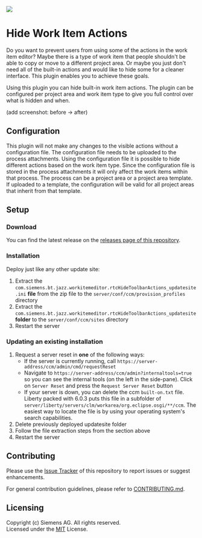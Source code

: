 ![](https://github.com/MartinBenninger/rtc-hide-toolbar-actions/workflows/npm%20build/badge.svg)

# Hide Work Item Actions
Do you want to prevent users from using some of the actions in the work item editor? Maybe there is a type of work item that people shouldn't be able to copy or move to a different project area. Or maybe you just don't need all of the built-in actions and would like to hide some for a cleaner interface. This plugin enables you to achieve these goals.

Using this plugin you can hide built-in work item actions. The plugin can be configured per project area and work item type to give you full control over what is hidden and when.

(add screenshot: before -> after)

## Configuration
This plugin will not make any changes to the visible actions without a configuration file. The configuration file needs to be uploaded to the process attachments. Using the configuration file it is possible to hide different actions based on the work item type. Since the configuration file is stored in the process attachments it will only affect the work items within that process. The process can be a project area or a project area template. If uploaded to a template, the configuration will be valid for all project areas that inherit from that template.



## Setup

### Download
You can find the latest release on the [releases page of this repository](https://github.com/MartinBenninger/rtc-hide-toolbar-actions/releases).

### Installation
Deploy just like any other update site:

1. Extract the `com.siemens.bt.jazz.workitemeditor.rtcHideToolbarActions_updatesite.ini` **file** from the zip file to the `server/conf/ccm/provision_profiles` directory
2. Extract the `com.siemens.bt.jazz.workitemeditor.rtcHideToolbarActions_updatesite` **folder** to the `server/conf/ccm/sites` directory
3. Restart the server

### Updating an existing installation
1. Request a server reset in **one** of the following ways:
    * If the server is currently running, call `https://server-address/ccm/admin/cmd/requestReset`
    * Navigate to `https://server-address/ccm/admin?internaltools=true` so you can see the internal tools (on the left in the side-pane). Click on `Server Reset` and press the `Request Server Reset` button
    * If your server is down, you can delete the ccm `built-on.txt` file. Liberty packed with 6.0.3 puts this file in a subfolder of `server/liberty/servers/clm/workarea/org.eclipse.osgi/**/ccm`. The easiest way to locate the file is by using your operating system's search capabilities.
2. Delete previously deployed updatesite folder
3. Follow the file extraction steps from the section above
4. Restart the server

## Contributing
Please use the [Issue Tracker](https://github.com/MartinBenninger/rtc-hide-toolbar-actions/issues) of this repository to report issues or suggest enhancements.

For general contribution guidelines, please refer to [CONTRIBUTING.md](https://github.com/jazz-community/welcome/blob/master/CONTRIBUTING.md).

## Licensing
Copyright (c) Siemens AG. All rights reserved.  
Licensed under the [MIT](https://github.com/MartinBenninger/rtc-hide-toolbar-actions/blob/master/LICENSE) License.
